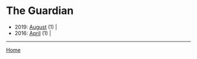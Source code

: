 # The Guardian

  * 2019: 
      [August](./the-guardian-2019-08.md) (1) | 
  * 2016: 
      [April](./the-guardian-2016-04.md) (1) | 

----

[Home](../)
